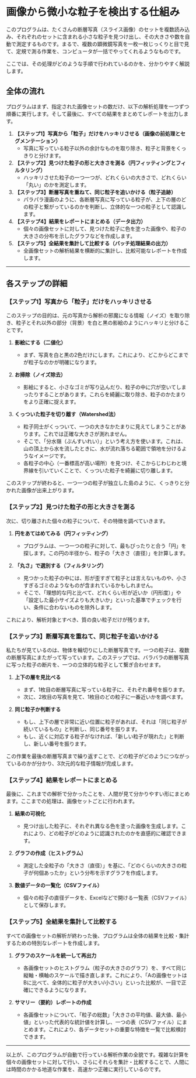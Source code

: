 # 画像から微小な粒子を検出する仕組み

このプログラムは、たくさんの断層写真（スライス画像）のセットを複数読み込み、それぞれのセットに含まれる小さな粒子を見つけ出し、その大きさや数を自動で測定するものです。まるで、複数の顕微鏡写真を一枚一枚じっくりと目で見て、定規で測る作業を、コンピュータが一括でやってくれるようなものです。

ここでは、その処理がどのような手順で行われているのかを、分かりやすく解説します。

## 全体の流れ

プログラムはまず、指定された画像セットの数だけ、以下の解析処理を一つずつ順番に実行します。そして最後に、すべての結果をまとめてレポートを出力します。

1.  **【ステップ1】写真から「粒子」だけをハッキリさせる（画像の前処理とセグメンテーション）**
    *   写真に写っている粒子以外の余計なものを取り除き、粒子と背景をくっきりと分けます。
2.  **【ステップ2】見つけた粒子の形と大きさを測る（円フィッティングとフィルタリング）**
    *   ハッキリさせた粒子の一つ一つが、どれくらいの大きさで、どれくらい「丸い」のかを測定します。
3.  **【ステップ3】断層写真を重ねて、同じ粒子を追いかける（粒子追跡）**
    *   パラパラ漫画のように、各断層写真に写っている粒子が、上下の層のどの粒子と繋がっているのかを判断し、立体的な一つの粒子として認識します。
4.  **【ステップ4】結果をレポートにまとめる（データ出力）**
    *   個々の画像セットに対して、見つけた粒子に色を塗った画像や、粒子の大きさの分布を示したグラフなどを作成します。
5.  **【ステップ5】全結果を集計して比較する（バッチ処理結果の出力）**
    *   全画像セットの解析結果を横断的に集計し、比較可能なレポートを作成します。

---

## 各ステップの詳細

### 【ステップ1】写真から「粒子」だけをハッキリさせる

このステップの目的は、元の写真から解析の邪魔になる情報（ノイズ）を取り除き、粒子とそれ以外の部分（背景）を白と黒の影絵のようにハッキリと分けることです。

1.  **影絵にする（二値化）**
    *   まず、写真を白と黒の2色だけにします。これにより、どこからどこまでが粒子なのかが明確になります。

2.  **お掃除（ノイズ除去）**
    *   影絵にすると、小さなゴミが写り込んだり、粒子の中に穴が空いてしまったりすることがあります。これらを綺麗に取り除き、粒子のかたまりをより正確に捉えます。

3.  **くっついた粒子を切り離す（Watershed法）**
    *   粒子同士がくっついて、一つの大きなかたまりに見えてしまうことがあります。これでは正確な大きさが測れません。
    *   そこで、「分水嶺（ぶんすいれい）」という考え方を使います。これは、山の頂上から水を流したときに、水が流れ落ちる範囲で領地を分けるようなイメージです。
    *   各粒子の中心（一番標高が高い場所）を見つけ、そこからじわじわと境界線を引いていくことで、くっついた粒子を綺麗に切り離します。

このステップが終わると、一つ一つの粒子が独立した島のように、くっきりと分かれた画像が出来上がります。

### 【ステップ2】見つけた粒子の形と大きさを測る

次に、切り離された個々の粒子について、その特徴を調べていきます。

1.  **円をあてはめてみる（円フィッティング）**
    *   プログラムは、一つ一つの粒子に対して、最もぴったりと合う「円」を探します。この円の半径から、粒子の「大きさ（直径）」を計算します。

2.  **「丸さ」で選別する（フィルタリング）**
    *   見つかった粒子の中には、形が歪すぎて粒子とは言えないものや、小さすぎるゴミのようなものが含まれているかもしれません。
    *   そこで、「理想的な円と比べて、どれくらい形が近いか（円形度）」や「設定した最小サイズよりも大きいか」といった基準でチェックを行い、条件に合わないものを除外します。

これにより、解析対象とすべき、質の良い粒子だけが残ります。

### 【ステップ3】断層写真を重ねて、同じ粒子を追いかける

私たちが見ているのは、物体を輪切りにした断層写真です。一つの粒子は、複数の断層写真にまたがって写っています。このステップでは、バラバラの断層写真に写った粒子の断片を、一つの立体的な粒子として繋ぎ合わせます。

1.  **上下の層を見比べる**
    *   まず、1枚目の断層写真に写っている粒子に、それぞれ番号を振ります。
    *   次に、2枚目の写真を見て、1枚目のどの粒子に一番近いかを調べます。

2.  **同じ粒子か判断する**
    *   もし、上下の層で非常に近い位置に粒子があれば、それは「同じ粒子が続いているもの」と判断し、同じ番号を振ります。
    *   もし、近くに対応する粒子がなければ、「新しい粒子が現れた」と判断し、新しい番号を振ります。

この作業を最後の断層写真まで繰り返すことで、どの粒子がどのようにつながっているのかが分かり、3次元的な粒子情報が完成します。

### 【ステップ4】結果をレポートにまとめる

最後に、これまでの解析で分かったことを、人間が見て分かりやすい形にまとめます。ここまでの処理は、画像セットごとに行われます。

1.  **結果の可視化**
    *   見つけ出した粒子に、それぞれ異なる色を塗った画像を生成します。これにより、どの粒子がどのように認識されたのかを直感的に確認できます。

2.  **グラフの作成（ヒストグラム）**
    *   測定した全粒子の「大きさ（直径）」を基に、「どのくらいの大きさの粒子が何個あったか」という分布を示すグラフを作成します。

3.  **数値データの一覧化（CSVファイル）**
    *   個々の粒子の直径データを、Excelなどで開ける一覧表（CSVファイル）として保存します。

### 【ステップ5】全結果を集計して比較する

すべての画像セットの解析が終わった後、プログラムは全体の結果を比較・集計するための特別なレポートを作成します。

1.  **グラフのスケールを統一して再出力**
    *   各画像セットのヒストグラム（粒子の大きさのグラフ）を、すべて同じ縦軸・横軸のスケールで描き直します。これにより、「Aの画像セットはBに比べて、全体的に粒子が大きい/小さい」といった比較が、一目で正確にできるようになります。

2.  **サマリー（要約）レポートの作成**
    *   各画像セットについて、「粒子の総数」「大きさの平均値、最大値、最小値」といった代表的な統計値を計算し、一つの表（CSVファイル）にまとめます。これにより、各データセットの重要な特徴を一覧で比較検討できます。

---

以上が、このプログラムが自動で行っている解析作業の全貌です。複雑な計算を個々の画像セットに対して行い、さらにそれらを集計・比較することで、人間には時間のかかる地道な作業を、高速かつ正確に実行しているのです。
